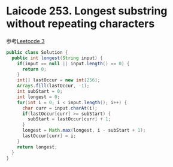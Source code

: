# Laicode 253. Longest substring without repeating characters

参考[Leetocde 3](3-Longest-Substring-Without-Repeating-Chars.md)

```java
public class Solution {
  public int longest(String input) {
    if(input == null || input.length() == 0) {
      return 0;
    }
    int[] lastOccur = new int[256];
    Arrays.fill(lastOccur, -1);
    int subStart = 0;
    int longest = 0;
    for(int i = 0; i < input.length(); i++) {
      char curr = input.charAt(i);
      if(lastOccur[curr] >= subStart) {
        subStart = lastOccur[curr] + 1;
      }
      longest = Math.max(longest, i - subStart + 1);
      lastOccur[curr] = i;
    }
    return longest;
  }
}
```